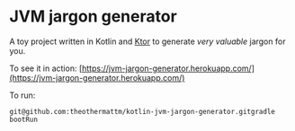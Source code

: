 # JVM jargon generator

A toy project written in Kotlin and [Ktor](https://ktor.io/) to generate _very valuable_ jargon for you.

To see it in action: [https://jvm-jargon-generator.herokuapp.com/](https://jvm-jargon-generator.herokuapp.com/)

To run:

```
git@github.com:theothermattm/kotlin-jvm-jargon-generator.gitgradle bootRun
```
